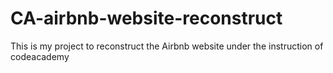 # CA-airbnb-website-reconstruct

This is my project to reconstruct the Airbnb website under the instruction of codeacademy

